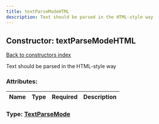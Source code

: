 ```yaml
---
title: textParseModeHTML
description: Text should be parsed in the HTML-style way
---
```

## Constructor: textParseModeHTML  
[Back to constructors index](index.md)



Text should be parsed in the HTML-style way

### Attributes:

| Name     |    Type       | Required | Description |
|----------|---------------|----------|-------------|



### Type: [TextParseMode](../types/TextParseMode.md)


